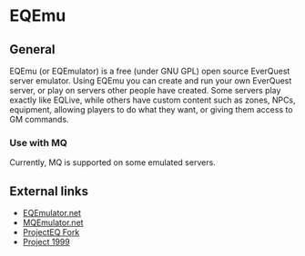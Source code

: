 # EQEmu

## General

EQEmu (or EQEmulator) is a free (under GNU GPL) open source EverQuest server emulator. Using EQEmu you can create and run your own EverQuest server, or play on servers other people have created. Some servers play exactly like EQLive, while others have custom content such as zones, NPCs, equipment, allowing players to do what they want, or giving them access to GM commands.

### Use with MQ

Currently, MQ is supported on some emulated servers.

## External links

* [EQEmulator.net](http://www.eqemulator.net)
* [MQEmulator.net](http://mqemulator.net)
* [ProjectEQ Fork](http://www.projecteq.net/)
* [Project 1999](https://www.project1999.com/)

